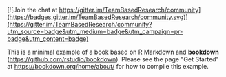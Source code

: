
[![Join the chat at https://gitter.im/TeamBasedResearch/community](https://badges.gitter.im/TeamBasedResearch/community.svg)](https://gitter.im/TeamBasedResearch/community?utm_source=badge&utm_medium=badge&utm_campaign=pr-badge&utm_content=badge)

This is a minimal example of a book based on R Markdown and **bookdown** (https://github.com/rstudio/bookdown). Please see the page "Get Started" at https://bookdown.org/home/about/ for how to compile this example.
